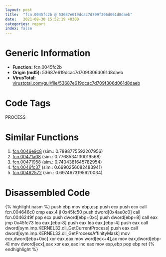 ```yaml
---
layout: post
title:  "fcn.0045fc2b @ 53687e619dcac7d709f306d061d8daeb"
date:   2021-08-30 15:52:19 +0300
categories: report
index: false
---
```


# Generic Information
- **Function:** fcn.0045fc2b
- **Origin (md5):** 53687e619dcac7d709f306d061d8daeb
- **VirusTotal:** [virustotal.com/gui/file/53687e619dcac7d709f306d061d8daeb][virustotal_ref]

# Code Tags
<span class="tag" id="PROCESS">PROCESS</span>


# Similar Functions

1. [fcn.0046e9c8][similar_1_ref] (sim.: 0.7898775592207956)
2. [fcn.00471a08][similar_2_ref] (sim.: 0.7768534130019568)
3. [fcn.00471958][similar_3_ref] (sim.: 0.7404381645782954)
4. [fcn.0046fc37][similar_4_ref] (sim.: 0.6990256082483941)
5. [fcn.00462572][similar_5_ref] (sim.: 0.6974673195620034)


# Disassembled Code

{% highlight nasm %}
push ebp
mov ebp,esp
push ecx
push ecx
call fcn.004646c0
cmp eax,4
jl 0x45fc50
push dword[0x4ae0c0]
call fcn.0046249f
pop ecx
push dword[ebp+0xc]
push dword[ebp+8]
call eax
jmp 0x45fc73
lea eax,[ebp-8]
push eax
lea eax,[ebp-4]
push eax
call dword[sym.imp.KERNEL32.dll_GetCurrentProcess]
push eax
call dword[sym.imp.KERNEL32.dll_GetProcessAffinityMask]
mov ecx,dword[ebp+0xc]
xor eax,eax
mov word[ecx+4],ax
mov eax,dword[ebp-4]
mov dword[ecx],eax
xor eax,eax
inc eax
mov esp,ebp
pop ebp
ret 
{% endhighlight %}


[similar_1_ref]: /report/fcn.0046e9c8@9b5524245506621a9773176393787e61
[similar_2_ref]: /report/fcn.00471a08@ba63c5f75a2177720b184529dbf918cf
[similar_3_ref]: /report/fcn.00471958@843c4207147f5bab0e104024677fd9ec
[similar_4_ref]: /report/fcn.0046fc37@ba63c5f75a2177720b184529dbf918cf
[similar_5_ref]: /report/fcn.00462572@ba5ec83721de3ca10b3c9583f3b2c6a1
[virustotal_ref]: https://www.virustotal.com/gui/file/53687e619dcac7d709f306d061d8daeb